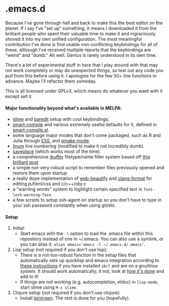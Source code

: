 .emacs.d
========

Because I've gone through hell and back to make this the best editor on the planet. If I say I've "set up" something, it means I downloaded it from the brilliant people who spent their valuable time to make it and ingraciously shoved it into my own unified configuration. The most meaningful contribution I've done is find usable non-conflicting keybindings for all of these, although I've received multiple reports that the keybindings are "weird" and "dumb." Ah well. Genius is rarely understood in its own time.

There's a lot of experimental stuff in here that I play around with that may not work completely or may do unexpected things, so test out any code you pull from this before using it. I apologize for the few 50+ line functions in advance. Maybe I'll refactor them someday.

This is all licensed under GPLv3, which means do whatever you want with it except sell it.

#### Major functionality beyond what's available in MELPA:

* [slime](http://common-lisp.net/project/slime/) and [paredit](http://www.emacswiki.org/emacs/ParEdit) setup with cool keybindings.
* [smart-compile](http://www.emacswiki.org/emacs/SmartCompile) and various extremely useful defaults for it, defined in [smart-compile.el](lisp/smart-compile.el).
* some language major modes that don't come packaged, such as R and Julia through [ESS](http://ess.r-project.org/), and [qmake-mode](https://code.google.com/p/qmake-mode/source/browse/qmake.el).
* [linum](http://www.logic.at/prolog/linum/linum.html) line numbering (modified to make it not incredibly dumb).
* [saveplace](http://www.emacswiki.org/emacs/SavePlace) (which works most of the time).
* a comprehensive [ibuffer](http://www.emacswiki.org/emacs/IbufferMode) filetype/name filter system based off [this brilliant post](http://martinowen.net/blog/2010/02/03/tips-for-emacs-ibuffer.html)
* a simple not-very-robust script to remember files previously opened and restore them upon startup
* a really dope implementation of [web-beautify](https://github.com/yasuyk/web-beautify) and [clang-format](http://clang.llvm.org/docs/ClangFormat.html) for editing js/html/css and c/c++/obj-c
* a "warning words" system to highlight certain specified text in `font-lock-warning-face`.
* a few scripts to setup ssh-agent on startup so you don't have to type in your ssh password constantly when using git/etc.

#### Setup

1. Initial:
	* Start emacs with the `-l` option to load the .emacs file within this repository instead of one in ~/.emacs. You can also use a symlink, or you can alias it: `alias emacs='emacs -l ~/.emacs.d/.emacs'`.
2. Lisp setup (not required if you don't use lisp):
	* There is a not-too-robust function in the setup files that automatically sets up quicklisp and emacs integration according to [these instructions](http://www.mohiji.org/2011/01/31/modern-common-lisp-on-linux/) if you have installed `sbcl` and are on a gnu/linux system. It should work automatically; it not, look at [how it's done](init-scripts/slime-setup.el) and add to it!
	* If things are not working (e.g. autocompletion, eldoc) in ```lisp-mode```, start slime using ```M-x slime```.
3. Clojure setup (not required if you don't use clojure):
    * Install [leiningen](http://leiningen.org/). The rest is done for you (hopefully).
